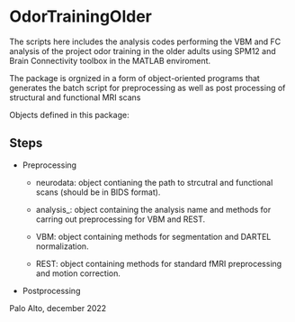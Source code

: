 # OdorTrainingOlder
The scripts here includes the analysis codes performing the VBM and FC analysis of the project odor training in the older adults using SPM12 and Brain Connectivity toolbox in the MATLAB enviroment. 

The package is orgnized in a form of object-oriented programs that generates the batch script for preprocessing as well as post processing of structural and functional MRI scans

Objects defined in this package: 

## Steps
  - Preprocessing

      - neurodata: object contianing the path to strcutral and functional scans (should be in BIDS format). 

      - analysis_: object containing the analysis name and methods for carring out preprocessing for VBM and REST. 

      - VBM:        object containing methods for segmentation and DARTEL normalization.

      - REST:       object containing methods for standard fMRI preprocessing and motion correction. 

  - Postprocessing

Palo Alto, december 2022
      
